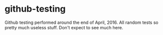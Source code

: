 # github-testing
Github testing performed around the end of April, 2016. All random tests so pretty much useless stuff. Don't expect to see much here. 
